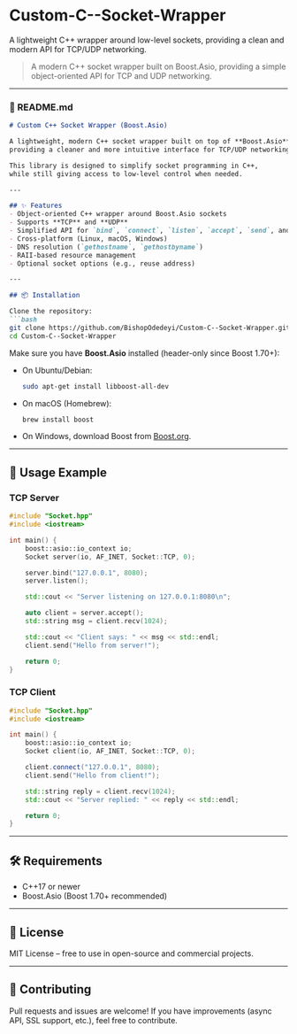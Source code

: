 # Custom-C--Socket-Wrapper
A lightweight C++ wrapper around low-level sockets, providing a clean and modern API for TCP/UDP networking.


> A modern C++ socket wrapper built on Boost.Asio, providing a simple object-oriented API for TCP and UDP networking.

---

### 🔹 README.md

````markdown
# Custom C++ Socket Wrapper (Boost.Asio)

A lightweight, modern C++ socket wrapper built on top of **Boost.Asio**,  
providing a cleaner and more intuitive interface for TCP/UDP networking.  

This library is designed to simplify socket programming in C++,  
while still giving access to low-level control when needed.

---

## ✨ Features
- Object-oriented C++ wrapper around Boost.Asio sockets  
- Supports **TCP** and **UDP**  
- Simplified API for `bind`, `connect`, `listen`, `accept`, `send`, and `recv`  
- Cross-platform (Linux, macOS, Windows)  
- DNS resolution (`gethostname`, `gethostbyname`)  
- RAII-based resource management  
- Optional socket options (e.g., reuse address)  

---

## 📦 Installation

Clone the repository:
```bash
git clone https://github.com/BishopOdedeyi/Custom-C--Socket-Wrapper.git
cd Custom-C--Socket-Wrapper
````

Make sure you have **Boost.Asio** installed (header-only since Boost 1.70+):

* On Ubuntu/Debian:

  ```bash
  sudo apt-get install libboost-all-dev
  ```
* On macOS (Homebrew):

  ```bash
  brew install boost
  ```
* On Windows, download Boost from [Boost.org](https://www.boost.org/).

---

## 🚀 Usage Example

### TCP Server

```cpp
#include "Socket.hpp"
#include <iostream>

int main() {
    boost::asio::io_context io;
    Socket server(io, AF_INET, Socket::TCP, 0);

    server.bind("127.0.0.1", 8080);
    server.listen();

    std::cout << "Server listening on 127.0.0.1:8080\n";

    auto client = server.accept();
    std::string msg = client.recv(1024);

    std::cout << "Client says: " << msg << std::endl;
    client.send("Hello from server!");

    return 0;
}
```

### TCP Client

```cpp
#include "Socket.hpp"
#include <iostream>

int main() {
    boost::asio::io_context io;
    Socket client(io, AF_INET, Socket::TCP, 0);

    client.connect("127.0.0.1", 8080);
    client.send("Hello from client!");

    std::string reply = client.recv(1024);
    std::cout << "Server replied: " << reply << std::endl;

    return 0;
}
```

---

## 🛠 Requirements

* C++17 or newer
* Boost.Asio (Boost 1.70+ recommended)

---

## 📜 License

MIT License – free to use in open-source and commercial projects.

---

## 🤝 Contributing

Pull requests and issues are welcome!
If you have improvements (async API, SSL support, etc.), feel free to contribute.
